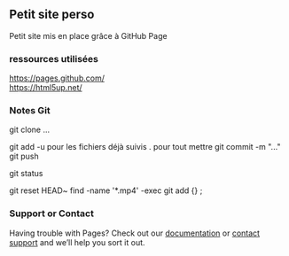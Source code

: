 ## Petit site perso

Petit site mis en place grâce à GitHub Page

### ressources utilisées

https://pages.github.com/  <br>
https://html5up.net/


### Notes Git

git clone ...

git add <fichers>
	-u pour les fichiers déjà suivis
	. pour tout mettre
git commit -m "..."
git push

git status

git reset HEAD~
find -name '*.mp4' -exec git add {} \;


### Support or Contact

Having trouble with Pages? Check out our [documentation](https://help.github.com/categories/github-pages-basics/) or [contact support](https://github.com/contact) and we’ll help you sort it out.
